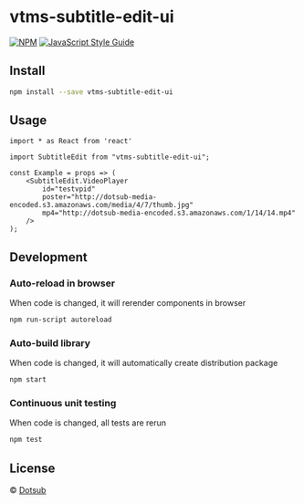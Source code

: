 # vtms-subtitle-edit-ui

> 

[![NPM](https://img.shields.io/npm/v/vtms-subtitle-edit-ui.svg)](https://www.npmjs.com/package/vtms-subtitle-edit-ui) [![JavaScript Style Guide](https://img.shields.io/badge/code_style-standard-brightgreen.svg)](https://standardjs.com)

## Install

```bash
npm install --save vtms-subtitle-edit-ui
```

## Usage

```tsx
import * as React from 'react'

import SubtitleEdit from "vtms-subtitle-edit-ui";

const Example = props => (
    <SubtitleEdit.VideoPlayer
        id="testvpid"
        poster="http://dotsub-media-encoded.s3.amazonaws.com/media/4/7/thumb.jpg"
        mp4="http://dotsub-media-encoded.s3.amazonaws.com/1/14/14.mp4"
    />
);
```

## Development

### Auto-reload in browser
When code is changed, it will rerender components in browser
```bash
npm run-script autoreload
```

### Auto-build library
When code is changed, it will automatically create distribution package  
```bash
npm start
```

### Continuous unit testing
When code is changed, all tests are rerun
```bash
npm test
```


## License

 © [Dotsub](https://github.com/dotsub)
